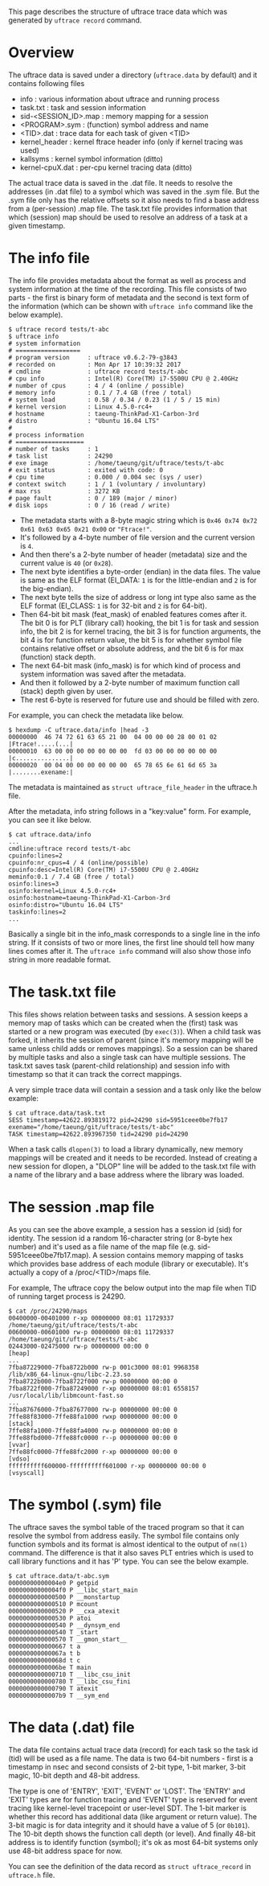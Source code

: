 This page describes the structure of uftrace trace data which was generated by `uftrace record` command.

# Overview
The uftrace data is saved under a directory (`uftrace.data` by default) and it contains following files
* info : various information about uftrace and running process
* task.txt : task and session information
* sid-<SESSION_ID>.map : memory mapping for a session
* \<PROGRAM\>.sym : (function) symbol address and name
* \<TID\>.dat : trace data for each task of given \<TID\>
* kernel_header : kernel ftrace header info (only if kernel tracing was used)
* kallsyms : kernel symbol information (ditto)
* kernel-cpuX.dat : per-cpu kernel tracing data (ditto)

The actual trace data is saved in the .dat file.  It needs to resolve the addresses (in .dat file) to a symbol which was saved in the .sym file.  But the .sym file only has the relative offsets so it also needs to find a base address from a (per-session) .map file.  The task.txt file provides information that which (session) map should be used to resolve an address of a task at a given timestamp.

# The info file
The info file provides metadata about the format as well as process and system information at the time of the recording.  This file consists of two parts - the first is binary form of metadata and the second is text form of the information (which can be shown with `uftrace info` command like the below example).
```
$ uftrace record tests/t-abc
$ uftrace info
# system information
# ==================
# program version     : uftrace v0.6.2-79-g3843
# recorded on         : Mon Apr 17 10:39:32 2017
# cmdline             : uftrace record tests/t-abc
# cpu info            : Intel(R) Core(TM) i7-5500U CPU @ 2.40GHz
# number of cpus      : 4 / 4 (online / possible)
# memory info         : 0.1 / 7.4 GB (free / total)
# system load         : 0.58 / 0.34 / 0.23 (1 / 5 / 15 min)
# kernel version      : Linux 4.5.0-rc4+
# hostname            : taeung-ThinkPad-X1-Carbon-3rd
# distro              : "Ubuntu 16.04 LTS"
#
# process information
# ===================
# number of tasks     : 1
# task list           : 24290
# exe image           : /home/taeung/git/uftrace/tests/t-abc
# exit status         : exited with code: 0
# cpu time            : 0.000 / 0.004 sec (sys / user)
# context switch      : 1 / 1 (voluntary / involuntary)
# max rss             : 3272 KB
# page fault          : 0 / 189 (major / minor)
# disk iops           : 0 / 16 (read / write)
```
* The metadata starts with a 8-byte magic string which is `0x46 0x74 0x72 0x61 0x63 0x65 0x21 0x00` or `"Ftrace!"`.
* It's followed by a 4-byte number of file version and the current version is `4`.
* And then there's a 2-byte number of header (metadata) size and the current value is `40` (or `0x28`).
* The next byte identifies a byte-order (endian) in the data files.  The value is same as the ELF format (EI_DATA: `1` is for the little-endian and `2` is for the big-endian).
* The next byte tells the size of address or long int type also same as the ELF format (EI_CLASS: `1` is for 32-bit and `2` is for 64-bit).
* Then 64-bit bit mask (feat_mask) of enabled features comes after it.  The bit 0 is for PLT (library call) hooking, the bit 1 is for task and session info, the bit 2 is for kernel tracing, the bit 3 is for function arguments, the bit 4 is for function return value, the bit 5 is for whether symbol file contains relative offset or absolute address, and the bit 6 is for max (function) stack depth.
* The next 64-bit mask (info_mask) is for which kind of process and system information was saved after the metadata.
* And then it followed by a 2-byte number of maximum function call (stack) depth given by user.
* The rest 6-byte is reserved for future use and should be filled with zero.

For example, you can check the metadata like below.
```
$ hexdump -C uftrace.data/info |head -3
00000000  46 74 72 61 63 65 21 00  04 00 00 00 28 00 01 02  |Ftrace!.....(...|
00000010  63 00 00 00 00 00 00 00  fd 03 00 00 00 00 00 00  |c...............|
00000020  00 04 00 00 00 00 00 00  65 78 65 6e 61 6d 65 3a  |........exename:|
```
The metadata is maintained as `struct uftrace_file_header` in the uftrace.h file.

After the metadata, info string follows in a "key:value" form.  For example, you can see it like below.
```
$ cat uftrace.data/info
...
cmdline:uftrace record tests/t-abc
cpuinfo:lines=2
cpuinfo:nr_cpus=4 / 4 (online/possible)
cpuinfo:desc=Intel(R) Core(TM) i7-5500U CPU @ 2.40GHz
meminfo:0.1 / 7.4 GB (free / total)
osinfo:lines=3
osinfo:kernel=Linux 4.5.0-rc4+
osinfo:hostname=taeung-ThinkPad-X1-Carbon-3rd
osinfo:distro="Ubuntu 16.04 LTS"
taskinfo:lines=2
...
```
Basically a single bit in the info_mask corresponds to a single line in the info string.  If it consists of two or more lines, the first line should tell how many lines comes after it.  The `uftrace info` command will also show those info string in more readable format.

# The task.txt file
This files shows relation between tasks and sessions.  A session keeps a memory map of tasks which can be created when the (first) task was started or a new program was executed (by `exec(3)`).  When a child task was forked, it inherits the session of parent (since it's memory mapping will be same unless child adds or removes mappings).  So a session can be shared by multiple tasks and also a single task can have multiple sessions.  The task.txt saves task (parent-child relationship) and session info with timestamp so that it can track the correct mappings.

A very simple trace data will contain a session and a task only like the below example:

```
$ cat uftrace.data/task.txt
SESS timestamp=42622.893819172 pid=24290 sid=5951ceee0be7fb17 exename="/home/taeung/git/uftrace/tests/t-abc"
TASK timestamp=42622.893967350 tid=24290 pid=24290
```

When a task calls `dlopen(3)` to load a library dynamically, new memory mappings will be created and it needs to be recorded.  Instead of creating a new session for dlopen, a "DLOP" line will be added to the task.txt file with a name of the library and a base address where the library was loaded.

# The session .map file
As you can see the above example, a session has a session id (sid) for identity.  The session id a random 16-character string (or 8-byte hex number) and it's used as a file name of the map file (e.g. sid-5951ceee0be7fb17.map).  A session contains memory mapping of tasks which provides base address of each module (library or executable).  It's actually a copy of a /proc/\<TID\>/maps file.

For example, The uftrace copy the below output into the map file when TID of running target process is 24290.
```
$ cat /proc/24290/maps
00400000-00401000 r-xp 00000000 08:01 11729337                           /home/taeung/git/uftrace/tests/t-abc
00600000-00601000 rw-p 00000000 08:01 11729337                           /home/taeung/git/uftrace/tests/t-abc
02443000-02475000 rw-p 00000000 00:00 0                                  [heap]
...
7fba87229000-7fba8722b000 rw-p 001c3000 08:01 9968358                    /lib/x86_64-linux-gnu/libc-2.23.so
7fba8722b000-7fba8722f000 rw-p 00000000 00:00 0
7fba8722f000-7fba87249000 r-xp 00000000 08:01 6558157                    /usr/local/lib/libmcount-fast.so
...
7fba87676000-7fba87677000 rw-p 00000000 00:00 0
7ffe88f83000-7ffe88fa1000 rwxp 00000000 00:00 0                          [stack]
7ffe88fa1000-7ffe88fa4000 rw-p 00000000 00:00 0
7ffe88fbd000-7ffe88fc0000 r--p 00000000 00:00 0                          [vvar]
7ffe88fc0000-7ffe88fc2000 r-xp 00000000 00:00 0                          [vdso]
ffffffffff600000-ffffffffff601000 r-xp 00000000 00:00 0                  [vsyscall]
```

# The symbol (.sym) file
The uftrace saves the symbol table of the traced program so that it can resolve the symbol from address easily.  The symbol file contains only function symbols and its format is almost identical to the output of `nm(1)` command.  The difference is that it also saves PLT entries which is used to call library functions and it has 'P' type.  You can see the below example.
```
$ cat uftrace.data/t-abc.sym
00000000000004e0 P getpid
00000000000004f0 P __libc_start_main
0000000000000500 P __monstartup
0000000000000510 P mcount
0000000000000520 P __cxa_atexit
0000000000000530 P atoi
0000000000000540 P __dynsym_end
0000000000000540 T _start
0000000000000570 T __gmon_start__
0000000000000667 t a
000000000000067a t b
000000000000068d t c
00000000000006be T main
0000000000000710 T __libc_csu_init
0000000000000780 T __libc_csu_fini
0000000000000790 T atexit
00000000000007b9 T __sym_end
```

# The data (.dat) file
The data file contains actual trace data (record) for each task so the task id (tid) will be used as a file name.  The data is two 64-bit numbers - first is a timestamp in nsec and second consists of 2-bit type, 1-bit marker, 3-bit magic, 10-bit depth and 48-bit address.

The type is one of 'ENTRY', 'EXIT', 'EVENT' or 'LOST'.  The 'ENTRY' and 'EXIT' types are for function tracing and 'EVENT' type is reserved for event tracing like kernel-level tracepoint or user-level SDT.  The 1-bit marker is whether this record has additional data (like argument or return value).  The 3-bit magic is for data integrity and it should have a value of 5 (or `0b101`). The 10-bit depth shows the function call depth (or level).  And finally 48-bit address is to identify function (symbol); it's ok as most 64-bit systems only use 48-bit address space for now.

You can see the definition of the data record as `struct uftrace_record` in `uftrace.h` file.